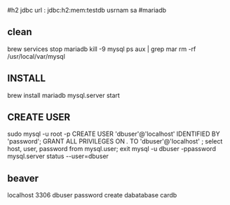 #h2
jdbc url : jdbc:h2:mem:testdb
usrnam sa
#mariadb

## clean ##
brew services stop mariadb
kill -9  mysql
ps aux | grep mar
rm -rf  /usr/local/var/mysql


## INSTALL ##
brew install mariadb
mysql.server start

## CREATE USER ##
sudo mysql -u root -p
CREATE USER 'dbuser'@'localhost' IDENTIFIED BY 'password';
GRANT ALL PRIVILEGES ON *.* TO 'dbuser'@'localhost' ;
select host, user, password from mysql.user;
exit
mysql -u dbuser -ppassword
mysql.server status --user=dbuser

## beaver ##
localhost 3306
dbuser
password
create dabatabase cardb


